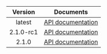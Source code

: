 | Version | Documents |
|:---:|---|
| latest | [API documentation](latest) |
| 2.1.0-rc1 | [API documentation](2.1.0-rc1) |
| 2.1.0 | [API documentation](2.1.0) |
